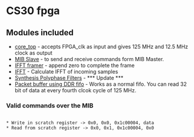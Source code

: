
# CS30 fpga

## Modules included

* [core_top](https://github.com/siglabsoss/higgs_sdr_rev2/tree/master/fpgas/common/modules) - accepts FPGA_clk as input and gives 125 MHz and 12.5 MHz clock as output
* [MIB Slave](https://github.com/siglabsoss/ip-library-core/tree/master/mib_bus) - to send and receive commands form MIB Master. 
* [IFFT framer]() - append zero to complete the frame
* [IFFT]() - Calculate IFFT of incoming samples
* [Synthesis Polyphase Filters](https://github.com/siglabsoss/ip-library-core/tree/master/synthesis_filter_bank) - *** Update ***
* [Packet buffer using DDR fifo](https://github.com/siglabsoss/ip-library-core/tree/master/DRAM_FIFO/ddr_fifo_32_bit_read) - Works as a normal fifo. You can read 32 bit of data at every fourth clcok cycle of 125 MHz.

### Valid commands over the MIB
```

* Write in scratch register -> 0x0, 0x0, 0x1c00004, data
* Read from scratch register -> 0x0, 0x1, 0x1c00004, 0x0
```
